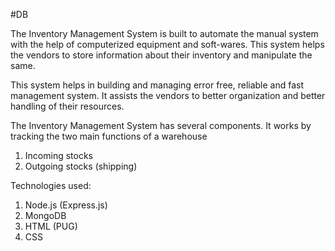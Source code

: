 #DB

The Inventory Management System is built to automate the manual system with the help of computerized equipment and soft-wares. This system helps the
vendors to store information about their inventory and manipulate the same.

This system helps in building and managing error free, reliable and fast management system. It assists the vendors to better organization and better handling of their resources.

The Inventory Management System has several components. It works by tracking the two main functions of a warehouse 
1. Incoming stocks
2. Outgoing stocks (shipping)

Technologies used:
1. Node.js (Express.js)
2. MongoDB
3. HTML (PUG)
4. CSS
